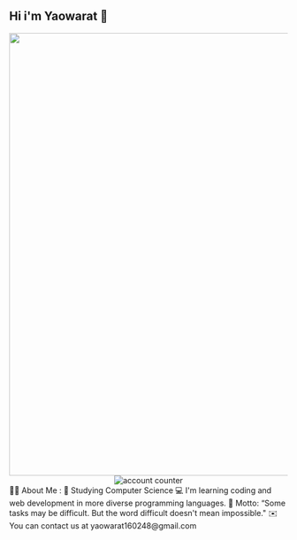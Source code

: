 ## Hi i'm Yaowarat 👋
<div id="header" align="center">
  <img src="https://media.giphy.com/media/LMcB8XospGZO8UQq87/giphy.gif?cid=ecf05e473u8czm8xc9n0vnq1rtnwalq6ruu1rh0cdcrtlpc1&ep=v1_gifs_related&rid=giphy.gif&ct=g" width="800"/>
</div>
<div id="header" align="center">
<img src="https://komarev.com/ghpvc/?username=Yaowarat16&style=flat-square&color=blue" alt="account counter"/>
</div>
👩‍💻 About Me :
🏫 Studying Computer Science
💻 I'm learning coding and web development in more diverse programming languages.
💖 Motto: “Some tasks may be difficult. But the word difficult doesn't mean impossible."
✉️ You can contact us at yaowarat160248@gmail.com
